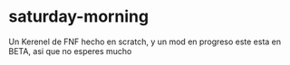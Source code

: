 # saturday-morning
Un Kerenel de FNF hecho en scratch, y un mod en progreso
este esta en BETA, asi que no esperes mucho
